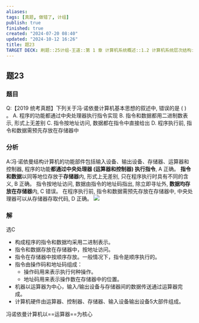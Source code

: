 ```yaml
---
aliases: 
tags: [真题, 做错了, 计组]
publish: true
finished: true
created: "2024-07-20 08:40"
updated: "2024-10-12 16:26"
title: 题23
TARGET DECK: 刷题::25计组-王道::第 1 章 计算机系统概述::1.2 计算机系统层次结构::题23
---
```

## 题23
### 题目
Q:【2019 统考真题】下列关于冯·诺依曼计算机基本思想的叙述中, 错误的是 ( ) 。
A. 程序的功能都通过中央处理器执行指令实现
B. 指令和数据都用二进制数表示, 形式上无差别
C. 指令按地址访问, 数据都在指令中直接给出
D. 程序执行前, 指令和数据需预先存放在存储器中
### 分析
A:冯·诺依曼结构计算机的功能部件包括输入设备、输出设备、存储器、运算器和控制器, 程序的功能**都通过中央处理器 (运算器和控制器) 执行指令**, A 正确。
**指令和数据**以同等地位存放于**存储器**内, 形式上无差别, 只在程序执行时具有不同的含义, B 正确。
指令按地址访问, 数据由指令的地址码指出, 除立即寻址外, **数据均存放在存储器**内, C 错误。
在程序执行前, 指令和数据需预先存放在存储器中, 中央处理器可以从存储器存取代码, D 正确。
![](https://img.hwenyi.live/202407220120571.webp)
### 解
选C
- 构成程序的指令和数据均采用二进制表示。
- 指令和数据存放在存储器中，按地址访问。
- 指令在存储器中按顺序存放。一般情况下，指令是顺序执行的。
- 指令由操作码和地址码组成：
	- 操作码用来表示执行何种操作。
	- 地址码用来表示操作数在存储器中的位置。
- 机器以运算器为中心，输入/输出设备与存储器间的数据传送通过运算器完成。
- 计算机硬件由运算器、控制器、存储器、输入设备输出设备5大部件组成。
<!--ID: 1721583027613-->

冯诺依曼计算机以==运算器==为核心
<!--ID: 1721583027609-->
